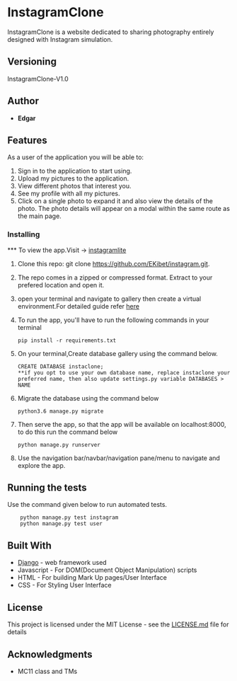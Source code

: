 # InstagramClone


  InstagramClone is a website dedicated to sharing photography entirely designed with Instagram simulation.

## Versioning

 InstagramClone-V1.0 

## Author

* **Edgar**

## Features


As a user of the application you will be able to:



1. Sign in to the application to start using. 
2. Upload my pictures to the application.
3. View different photos that interest you.
4. See my profile with all my pictures.
2. Click on a single photo to expand it and also view the details of the photo. The photo details will appear      on a modal within the same route as the main page.

### Installing

*** To view the app.Visit -> [instagramlite](http://instagramlite.herokuapp.com/instagram/)

1. Clone this repo: git clone https://github.com/EKibet/instagram.git.
2. The repo comes in a zipped or compressed format. Extract to your prefered location and open it.
3. open your terminal and navigate to gallery then create a virtual environment.For detailed guide refer  [here](https://packaging.python.org/guides/installing-using-pip-and-virtualenv/)
3. To run the app, you'll have to run the following commands in your terminal
    
    
       pip install -r requirements.txt
4. On your terminal,Create database gallery using the command below.


       CREATE DATABASE instaclone; 
       **if you opt to use your own database name, replace instaclone your preferred name, then also update settings.py variable DATABASES > NAME

5. Migrate the database using the command below


       python3.6 manage.py migrate
6. Then serve the app, so that the app will be available on localhost:8000, to do this run the command below


       python manage.py runserver
7. Use the navigation bar/navbar/navigation pane/menu to navigate and explore the app.

## Running the tests

Use the command given below to run automated tests.


        python manage.py test instagram
        python manage.py test user




## Built With

* [Django](https://www.djangoproject.com/) - web framework used
* Javascript - For DOM(Document Object Manipulation) scripts
* HTML - For building Mark Up pages/User Interface
* CSS - For Styling User Interface


## License

This project is licensed under the MIT License - see the [LICENSE.md](LICENSE.md) file for details

## Acknowledgments

* MC11 class and TMs
